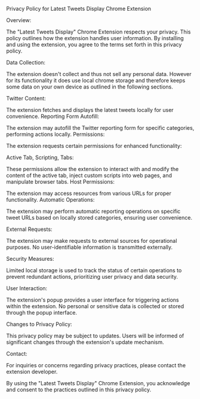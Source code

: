 Privacy Policy for Latest Tweets Display Chrome Extension

Overview:

The "Latest Tweets Display" Chrome Extension respects your privacy. This policy outlines how the extension handles user information. By installing and using the extension, you agree to the terms set forth in this privacy policy.

Data Collection:

The extension doesn't collect and thus not sell any personal data. However for its functionality it does use local chrome storage and therefore keeps some data on your own device as outlined in the following sections.

Twitter Content:

The extension fetches and displays the latest tweets locally for user convenience.
Reporting Form Autofill:

The extension may autofill the Twitter reporting form for specific categories, performing actions locally.
Permissions:

The extension requests certain permissions for enhanced functionality:

Active Tab, Scripting, Tabs:

These permissions allow the extension to interact with and modify the content of the active tab, inject custom scripts into web pages, and manipulate browser tabs.
Host Permissions:

The extension may access resources from various URLs for proper functionality.
Automatic Operations:

The extension may perform automatic reporting operations on specific tweet URLs based on locally stored categories, ensuring user convenience.

External Requests:

The extension may make requests to external sources for operational purposes. No user-identifiable information is transmitted externally.

Security Measures:

Limited local storage is used to track the status of certain operations to prevent redundant actions, prioritizing user privacy and data security.

User Interaction:

The extension's popup provides a user interface for triggering actions within the extension. No personal or sensitive data is collected or stored through the popup interface.

Changes to Privacy Policy:

This privacy policy may be subject to updates. Users will be informed of significant changes through the extension's update mechanism.

Contact:

For inquiries or concerns regarding privacy practices, please contact the extension developer.

By using the "Latest Tweets Display" Chrome Extension, you acknowledge and consent to the practices outlined in this privacy policy.
